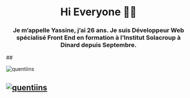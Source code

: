 <h1 align="center">Hi Everyone 👋👋</h1>
<h3 align="center">Je m’appelle Yassine, j’ai 26 ans. Je suis Développeur Web spécialisé Front End en formation à l’Institut Solacroup à Dinard depuis Septembre.</h3>
## <p align="left"> <img src="https://komarev.com/ghpvc/?username=quentiins&label=Profile%20views&color=0e75b6&style=flat" alt="quentiins" /> </p>

## <p align="left"> <a href="https://github.com/ryo-ma/github-profile-trophy"><img src="https://github-profile-trophy.vercel.app/?username=quentiins" alt="quentiins" /></a> </p>

